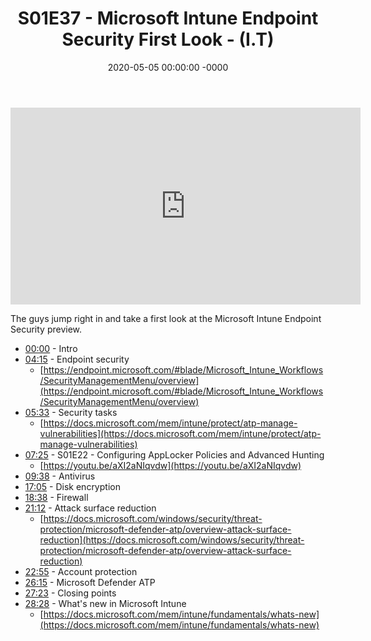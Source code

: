 ﻿---
layout: post
title: "S01E37 - Microsoft Intune Endpoint Security First Look - (I.T)"
date: 2020-05-05 00:00:00 -0000
categories:
---

<iframe loading="lazy" width="560" height="315" src="https://www.youtube.com/embed/0rDr33SWDuk" title="YouTube video player" frameborder="0" allow="accelerometer; autoplay; clipboard-write; encrypted-media; gyroscope; picture-in-picture" allowfullscreen></iframe>

The guys jump right in and take a first look at the Microsoft Intune Endpoint Security preview.

- [00:00](https://www.youtube.com/watch?v=0rDr33SWDuk&t=0s) - Intro
- [04:15](https://www.youtube.com/watch?v=0rDr33SWDuk&t=255s) - Endpoint security
   - [https://endpoint.microsoft.com/#blade/Microsoft_Intune_Workflows/SecurityManagementMenu/overview](https://endpoint.microsoft.com/#blade/Microsoft_Intune_Workflows/SecurityManagementMenu/overview)
- [05:33](https://www.youtube.com/watch?v=0rDr33SWDuk&t=333s) - Security tasks
   - [https://docs.microsoft.com/mem/intune/protect/atp-manage-vulnerabilities](https://docs.microsoft.com/mem/intune/protect/atp-manage-vulnerabilities)
- [07:25](https://www.youtube.com/watch?v=0rDr33SWDuk&t=445s) - S01E22 - Configuring AppLocker Policies and Advanced Hunting
   - [https://youtu.be/aXI2aNIqvdw](https://youtu.be/aXI2aNIqvdw)
- [09:38](https://www.youtube.com/watch?v=0rDr33SWDuk&t=578s) - Antivirus
- [17:05](https://www.youtube.com/watch?v=0rDr33SWDuk&t=1025s) - Disk encryption
- [18:38](https://www.youtube.com/watch?v=0rDr33SWDuk&t=1118s) - Firewall
- [21:12](https://www.youtube.com/watch?v=0rDr33SWDuk&t=1272s) - Attack surface reduction
   - [https://docs.microsoft.com/windows/security/threat-protection/microsoft-defender-atp/overview-attack-surface-reduction](https://docs.microsoft.com/windows/security/threat-protection/microsoft-defender-atp/overview-attack-surface-reduction)
- [22:55](https://www.youtube.com/watch?v=0rDr33SWDuk&t=1375s) - Account protection
- [26:15](https://www.youtube.com/watch?v=0rDr33SWDuk&t=1575s) - Microsoft Defender ATP
- [27:23](https://www.youtube.com/watch?v=0rDr33SWDuk&t=1643s) - Closing points
- [28:28](https://www.youtube.com/watch?v=0rDr33SWDuk&t=1708s) - What's new in Microsoft Intune
   - [https://docs.microsoft.com/mem/intune/fundamentals/whats-new](https://docs.microsoft.com/mem/intune/fundamentals/whats-new)

